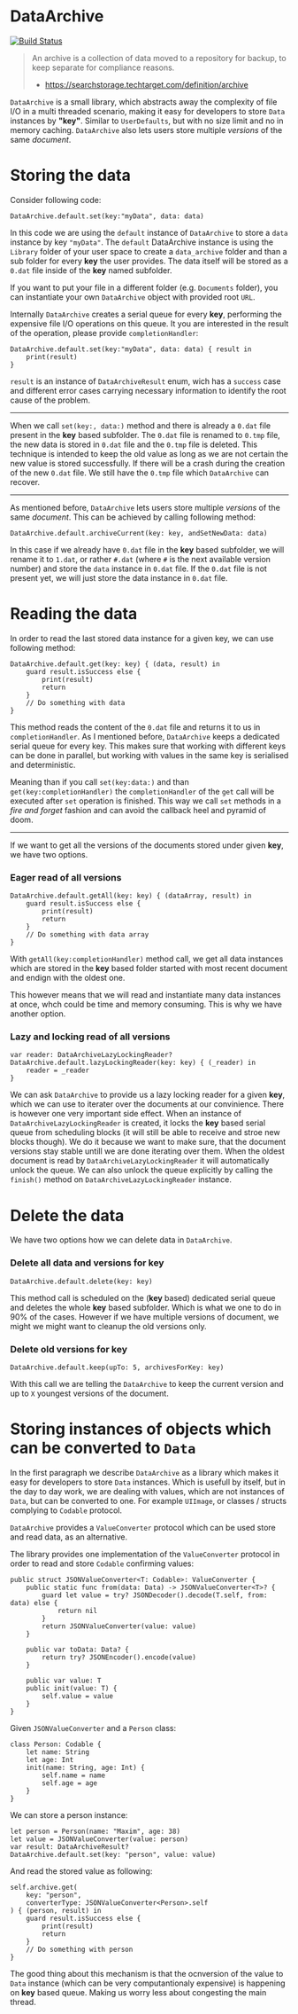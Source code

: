 # DataArchive 
[![Build Status](https://travis-ci.org/mzaks/DataArchive.svg?branch=master)](https://travis-ci.org/mzaks/DataArchive)

> An archive is a collection of data moved to a repository for backup, to keep separate for compliance reasons.
> - https://searchstorage.techtarget.com/definition/archive

`DataArchive` is a small library, which abstracts away the complexity of file I/O in a multi threaded scenario, making it easy for developers to store `Data` instances by __"key"__. Similar to `UserDefaults`, but with no size limit and no in memory caching. `DataArchive` also lets users store multiple _versions_ of the same _document_.

# Storing the data

Consider following code:

```
DataArchive.default.set(key:"myData", data: data)
```

In this code we are using the `default` instance of `DataArchive` to store a `data` instance by key `"myData"`.
The `default` DataArchive instance is using the `Library` folder of your user space to create a `data_archive` folder and than a sub folder for every __key__ the user provides. The data itself will be stored as a `0.dat` file inside of the __key__ named subfolder.

If you want to put your file in a different folder (e.g. `Documents` folder), you can instantiate your own `DataArchive` object with provided root `URL`.

Internally `DataArchive` creates a serial queue for every __key__, performing the expensive file I/O operations on this queue. It you are interested in the result of the operation, please provide `completionHandler`:

```
DataArchive.default.set(key:"myData", data: data) { result in
	print(result)
}
```

`result` is an instance of `DataArchiveResult` enum, wich has a `success` case and different error cases carrying necessary information to identify the root cause of the problem.

---

When we call `set(key:, data:)` method and there is already a `0.dat` file present in the __key__ based subfolder. The `0.dat` file is renamed to `0.tmp` file, the new data is stored in `0.dat` file and the `0.tmp` file is deleted. This technique is intended to keep the old value as long as we are not certain the new value is stored successfully. If there will be a crash during the creation of the new `0.dat` file. We still have the `0.tmp` file which `DataArchive` can recover.

---

As mentioned before, `DataArchive` lets users store multiple _versions_ of the same _document_. This can be achieved by calling following method:

```
DataArchive.default.archiveCurrent(key: key, andSetNewData: data)
```

In this case if we already have `0.dat` file in the __key__ based subfolder, we will rename it to `1.dat`, or rather `#.dat` (where `#` is the next available version number) and store the `data` instance in `0.dat` file. If the `0.dat` file is not present yet, we will just store the data instance in `0.dat` file.

# Reading the data

In order to read the last stored data instance for a given key, we can use following method:

```
DataArchive.default.get(key: key) { (data, result) in
	guard result.isSuccess else {
		print(result)
		return
	}
    // Do something with data
}
```

This method reads the content of the `0.dat` file and returns it to us in `completionHandler`. As I mentioned before, `DataArchive` keeps a dedicated serial queue for every key. This makes sure that working with different keys can be done in parallel, but working with values in the same key is serialised and deterministic.

Meaning than if you call `set(key:data:)` and than `get(key:completionHandler)` the `completionHandler` of the `get` call will be executed after `set` operation is finished. This way we call `set` methods in a _fire and forget_ fashion and can avoid the callback heel and pyramid of doom.

---

If we want to get all the versions of the documents stored under given __key__, we have two options.

### Eager read of all versions
```
DataArchive.default.getAll(key: key) { (dataArray, result) in
    guard result.isSuccess else {
		print(result)
		return
	}
	// Do something with data array
}
```

With `getAll(key:completionHandler)` method call, we get all data instances which are stored in the __key__ based folder started with most recent document and endign with the oldest one.

This however means that we will read and instantiate many data instances at once, whch could be time and memory consuming. This is why we have another option.

### Lazy and locking read of all versions

```
var reader: DataArchiveLazyLockingReader?
DataArchive.default.lazyLockingReader(key: key) { (_reader) in
    reader = _reader
}
```

We can ask `DataArchive` to provide us a lazy locking reader for a given __key__, which we can use to iterater over the documents at our convinience. There is however one very important side effect. When an instance of `DataArchiveLazyLockingReader` is created, it locks the __key__ based serial queue from scheduling blocks (it will still be able to receive and stroe new blocks though). We do it because we want to make sure, that the document versions stay stable untill we are done iterating over them. When the oldest document is read by `DataArchiveLazyLockingReader` it will automatically unlock the queue. We can also unlock the queue explicitly by calling the `finish()` method on `DataArchiveLazyLockingReader` instance.

# Delete the data

We have two options how we can delete data in `DataArchive`.

### Delete all data and versions for key

```
DataArchive.default.delete(key: key)
```

This method call is scheduled on the (__key__ based) dedicated serial queue and deletes the whole __key__ based subfolder. Which is what we one to do in 90% of the cases. However if we have multiple versions of document, we might we might want to cleanup the old versions only.

### Delete old versions for key

```
DataArchive.default.keep(upTo: 5, archivesForKey: key)
```

With this call we are telling the `DataArchive` to keep the current version and up to `X` youngest versions of the document.

# Storing instances of objects which can be converted to `Data`

In the first paragraph we describe `DataArchive` as a library which makes it easy for developers to store `Data` instances. Which is usefull by itself, but in the day to day work, we are dealing with values, which are not instances of `Data`, but can be converted to one. For example `UIImage`, or classes / structs complying to `Codable` protocol.

`DataArchive` provides a `ValueConverter` protocol which can be used store and read data, as an alternative.

The library provides one implementation of the `ValueConverter` protocol in order to read and store `Codable` confirming values:

```
public struct JSONValueConverter<T: Codable>: ValueConverter {
    public static func from(data: Data) -> JSONValueConverter<T>? {
        guard let value = try? JSONDecoder().decode(T.self, from: data) else {
            return nil
        }
        return JSONValueConverter(value: value)
    }

    public var toData: Data? {
        return try? JSONEncoder().encode(value)
    }

    public var value: T
    public init(value: T) {
        self.value = value
    }
}
```

Given `JSONValueConverter` and a `Person` class:

```
class Person: Codable {
    let name: String
    let age: Int
    init(name: String, age: Int) {
        self.name = name
        self.age = age
    }
}
```

We can store a person instance:
```
let person = Person(name: "Maxim", age: 38)
let value = JSONValueConverter(value: person)
var result: DataArchiveResult?
DataArchive.default.set(key: "person", value: value)
```

And read the stored value as following: 
```
self.archive.get(
	key: "person", 
	converterType: JSONValueConverter<Person>.self
) { (person, result) in
    guard result.isSuccess else {
		print(result)
		return
	}
	// Do something with person
}
```

The good thing about this mechanism is that the ocnversion of the value to `Data` instance (which can be very computantionaly expensive) is happening on __key__ based queue. Making us worry less about congesting the main thread.
